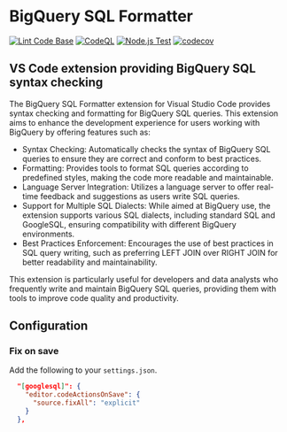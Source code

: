 # BigQuery SQL Formatter

[![Lint Code Base](https://github.com/sean-conkie/BigQuerySQLFormatter-extension/actions/workflows/super-linter.yml/badge.svg)](https://github.com/sean-conkie/BigQuerySQLFormatter-extension/actions/workflows/super-linter.yml)
[![CodeQL](https://github.com/sean-conkie/BigQuerySQLFormatter-extension/actions/workflows/codeql.yml/badge.svg)](https://github.com/sean-conkie/BigQuerySQLFormatter-extension/actions/workflows/codeql.yml)
[![Node.js Test](https://github.com/sean-conkie/BigQuerySQLFormatter-extension/actions/workflows/node.js.yml/badge.svg)](https://github.com/sean-conkie/BigQuerySQLFormatter-extension/actions/workflows/node.js.yml)
[![codecov](https://codecov.io/gh/sean-conkie/BigQuerySQLFormatter-extension/graph/badge.svg?token=ZOM3PNJ2SL)](https://codecov.io/gh/sean-conkie/BigQuerySQLFormatter-extension)

## VS Code extension providing BigQuery SQL syntax checking

The BigQuery SQL Formatter extension for Visual Studio Code provides syntax checking and formatting for BigQuery SQL
queries. This extension aims to enhance the development experience for users working with BigQuery by offering features
such as:

* Syntax Checking: Automatically checks the syntax of BigQuery SQL queries to ensure they are correct and conform to
best practices.
* Formatting: Provides tools to format SQL queries according to predefined styles, making the code more readable and
maintainable.
* Language Server Integration: Utilizes a language server to offer real-time feedback and suggestions as users write SQL
queries.
* Support for Multiple SQL Dialects: While aimed at BigQuery use, the extension supports various SQL dialects, including
standard SQL and GoogleSQL, ensuring compatibility with different BigQuery environments.
* Best Practices Enforcement: Encourages the use of best practices in SQL query writing, such as preferring LEFT JOIN
over RIGHT JOIN for better readability and maintainability.

This extension is particularly useful for developers and data analysts who frequently write and maintain BigQuery SQL
queries, providing them with tools to improve code quality and productivity.

## Configuration

### Fix on save

Add the following to your `settings.json`.

```json
  "[googlesql]": {
    "editor.codeActionsOnSave": {
      "source.fixAll": "explicit"
    }
  },
```

